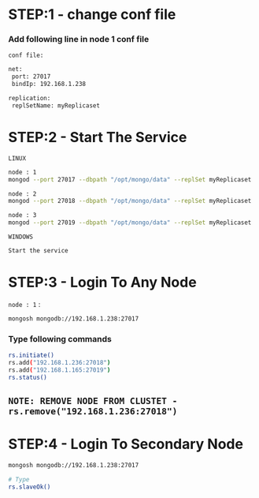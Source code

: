 # STEP:1 - change conf file
### Add following line in node 1 conf file

`conf file:`

```bash
net:
 port: 27017
 bindIp: 192.168.1.238

replication:
 replSetName: myReplicaset
```

# STEP:2 - Start The Service

`LINUX`
```bash
node : 1
mongod --port 27017 --dbpath "/opt/mongo/data" --replSet myReplicaset

node : 2
mongod --port 27018 --dbpath "/opt/mongo/data" --replSet myReplicaset

node : 3
mongod --port 27019 --dbpath "/opt/mongo/data" --replSet myReplicaset
```

`WINDOWS`
 
 ```bash
Start the service
 ```

 # STEP:3 - Login To Any Node

 `node : 1` : 
 ```bash
mongosh mongodb://192.168.1.238:27017
 ```

### Type following commands 
```bash
rs.initiate()
rs.add("192.168.1.236:27018")
rs.add("192.168.1.165:27019")
rs.status()
```
## `NOTE: REMOVE NODE FROM CLUSTET - rs.remove("192.168.1.236:27018")`

# STEP:4 - Login To Secondary Node

```bash
mongosh mongodb://192.168.1.238:27017

# Type 
rs.slaveOk()
```
